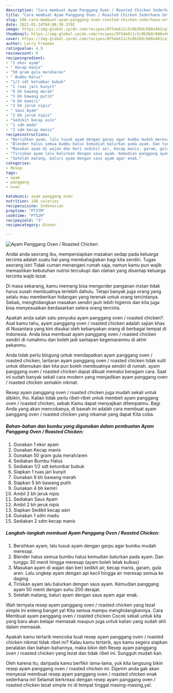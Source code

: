 ```yaml
---
description: "Cara membuat Ayam Panggang Oven / Roasted Chicken Sederhana Untuk Jualan"
title: "Cara membuat Ayam Panggang Oven / Roasted Chicken Sederhana Untuk Jualan"
slug: 586-cara-membuat-ayam-panggang-oven-roasted-chicken-sederhana-untuk-jualan
date: 2021-01-24T04:08:30.379Z
image: https://img-global.cpcdn.com/recipes/8f54e611c5c0b3b0/680x482cq70/ayam-panggang-oven-roasted-chicken-foto-resep-utama.jpg
thumbnail: https://img-global.cpcdn.com/recipes/8f54e611c5c0b3b0/680x482cq70/ayam-panggang-oven-roasted-chicken-foto-resep-utama.jpg
cover: https://img-global.cpcdn.com/recipes/8f54e611c5c0b3b0/680x482cq70/ayam-panggang-oven-roasted-chicken-foto-resep-utama.jpg
author: Larry Freeman
ratingvalue: 4.9
reviewcount: 8
recipeingredient:
- "1 ekor ayam"
- " Kecap manis"
- "50 gram gula meraharen"
- " Bumbu Halus"
- "1/2 sdt ketumbar bubuk"
- "1 ruas jari kunyit"
- "9 bh bawang merah"
- "5 bh bawang putih"
- "4 bh kemiri"
- "2 bh jeruk nipis"
- " Saus Ayam"
- "2 bh jeruk nipis"
- "Sedikit kecap asin"
- "1 sdm madu"
- "2 sdm kecap manis"
recipeinstructions:
- "Bersihkan ayam, lalu tusuk ayam dengan garpu agar bumbu mudah meresap."
- "Blender halus semua bumbu halus kemudian balurkan pada ayam. Dan tunggu 30 menit hingga meresap (ayam boleh letak kulkas)"
- "Masukan ayam di wajan dan beri sedikit air, kecap manis, garam, gula aren. Lalu ungkep ayam dengan api kecil hingga air meresap semua ke daging."
- "Tiriskan ayam lalu balurkan dengan saus ayam. Kemudian panggang ayam 50 menit dengan suhu 200 derajat."
- "Setelah matang, baluri ayam dengan saus ayam agar enak."
categories:
- Resep
tags:
- ayam
- panggang
- oven

katakunci: ayam panggang oven 
nutrition: 148 calories
recipecuisine: Indonesian
preptime: "PT37M"
cooktime: "PT52M"
recipeyield: "3"
recipecategory: Dinner

---
```



![Ayam Panggang Oven / Roasted Chicken](https://img-global.cpcdn.com/recipes/8f54e611c5c0b3b0/680x482cq70/ayam-panggang-oven-roasted-chicken-foto-resep-utama.jpg)

Andai anda seorang ibu, mempersiapkan masakan sedap pada keluarga tercinta adalah suatu hal yang membahagiakan bagi kita sendiri. Tugas seorang istri Tidak cuman menangani rumah saja, namun kamu pun wajib memastikan kebutuhan nutrisi tercukupi dan olahan yang disantap keluarga tercinta wajib lezat.

Di masa  sekarang, kamu memang bisa mengorder panganan instan tidak harus susah membuatnya terlebih dahulu. Tetapi banyak juga orang yang selalu mau memberikan hidangan yang terenak untuk orang tercintanya. Sebab, menghidangkan masakan sendiri jauh lebih higienis dan kita juga bisa menyesuaikan berdasarkan selera orang tercinta. 



Apakah anda salah satu penyuka ayam panggang oven / roasted chicken?. Asal kamu tahu, ayam panggang oven / roasted chicken adalah sajian khas di Nusantara yang kini disukai oleh kebanyakan orang di berbagai tempat di Indonesia. Anda bisa membuat ayam panggang oven / roasted chicken sendiri di rumahmu dan boleh jadi santapan kegemaranmu di akhir pekanmu.

Anda tidak perlu bingung untuk mendapatkan ayam panggang oven / roasted chicken, lantaran ayam panggang oven / roasted chicken tidak sulit untuk ditemukan dan kita pun boleh membuatnya sendiri di rumah. ayam panggang oven / roasted chicken dapat dibuat memalui beragam cara. Saat ini sudah banyak sekali cara modern yang menjadikan ayam panggang oven / roasted chicken semakin nikmat.

Resep ayam panggang oven / roasted chicken juga mudah sekali untuk dibikin, lho. Kalian tidak perlu ribet-ribet untuk membeli ayam panggang oven / roasted chicken, sebab Kamu dapat menyajikan ditempatmu. Bagi Anda yang akan mencobanya, di bawah ini adalah cara membuat ayam panggang oven / roasted chicken yang nikamat yang dapat Kita coba.

<!--inarticleads1-->

##### Bahan-bahan dan bumbu yang digunakan dalam pembuatan Ayam Panggang Oven / Roasted Chicken:

1. Gunakan 1 ekor ayam
1. Gunakan  Kecap manis
1. Gunakan 50 gram gula merah/aren
1. Sediakan  Bumbu Halus
1. Sediakan 1/2 sdt ketumbar bubuk
1. Siapkan 1 ruas jari kunyit
1. Gunakan 9 bh bawang merah
1. Siapkan 5 bh bawang putih
1. Gunakan 4 bh kemiri
1. Ambil 2 bh jeruk nipis
1. Sediakan  Saus Ayam
1. Ambil 2 bh jeruk nipis
1. Siapkan Sedikit kecap asin
1. Gunakan 1 sdm madu
1. Sediakan 2 sdm kecap manis




<!--inarticleads2-->

##### Langkah-langkah membuat Ayam Panggang Oven / Roasted Chicken:

1. Bersihkan ayam, lalu tusuk ayam dengan garpu agar bumbu mudah meresap.
1. Blender halus semua bumbu halus kemudian balurkan pada ayam. Dan tunggu 30 menit hingga meresap (ayam boleh letak kulkas)
1. Masukan ayam di wajan dan beri sedikit air, kecap manis, garam, gula aren. Lalu ungkep ayam dengan api kecil hingga air meresap semua ke daging.
1. Tiriskan ayam lalu balurkan dengan saus ayam. Kemudian panggang ayam 50 menit dengan suhu 200 derajat.
1. Setelah matang, baluri ayam dengan saus ayam agar enak.




Wah ternyata resep ayam panggang oven / roasted chicken yang lezat simple ini enteng banget ya! Kita semua mampu menghidangkannya. Cara Membuat ayam panggang oven / roasted chicken Cocok sekali untuk kita yang baru akan belajar memasak maupun juga untuk kalian yang sudah ahli dalam memasak.

Apakah kamu tertarik mencoba buat resep ayam panggang oven / roasted chicken nikmat tidak ribet ini? Kalau kamu tertarik, ayo kamu segera siapkan peralatan dan bahan-bahannya, maka bikin deh Resep ayam panggang oven / roasted chicken yang lezat dan tidak ribet ini. Sungguh mudah kan. 

Oleh karena itu, daripada kamu berfikir lama-lama, yuk kita langsung bikin resep ayam panggang oven / roasted chicken ini. Dijamin anda gak akan menyesal membuat resep ayam panggang oven / roasted chicken enak sederhana ini! Selamat berkreasi dengan resep ayam panggang oven / roasted chicken lezat simple ini di tempat tinggal masing-masing,ya!.

